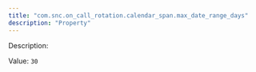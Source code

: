 ```yaml
---
title: "com.snc.on_call_rotation.calendar_span.max_date_range_days"
description: "Property"
---
```


Description: 

Value: `30`
